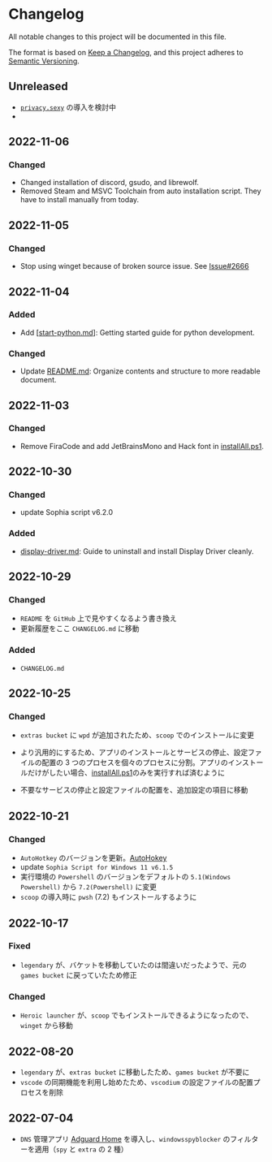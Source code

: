 # Changelog

All notable changes to this project will be documented in this file.

The format is based on [Keep a Changelog](https://keepachangelog.com/en/1.0.0/),
and this project adheres to [Semantic Versioning](https://semver.org/spec/v2.0.0.html).

## Unreleased

-   [`privacy.sexy`](https://privacy.sexy) の導入を検討中
-

## 2022-11-06

### Changed

-   Changed installation of discord, gsudo, and librewolf.
-   Removed Steam and MSVC Toolchain from auto installation script. They have to install manually from today.

## 2022-11-05

### Changed

-   Stop using winget because of broken source issue. See [Issue#2666](https://github.com/microsoft/winget-cli/issues/2666)

## 2022-11-04

### Added

-   Add [[start-python.md](/docs/start-python.md)]: Getting started guide for python development.

### Changed

-   Update [README.md](/README.md): Organize contents and structure to more readable document.

## 2022-11-03

### Changed

-   Remove FiraCode and add JetBrainsMono and Hack font in [installAll.ps1](/installAll.ps1).

## 2022-10-30

### Changed

-   update Sophia script v6.2.0

### Added

-   [display-driver.md](/docs/display-driver.md): Guide to uninstall and install Display Driver cleanly.

## 2022-10-29

### Changed

-   `README` を `GitHub` 上で見やすくなるよう書き換え
-   更新履歴をここ `CHANGELOG.md` に移動

### Added

-   `CHANGELOG.md`

## 2022-10-25

### Changed

-   `extras bucket` に `wpd` が追加されたため、`scoop` でのインストールに変更

-   より汎用的にするため、アプリのインストールとサービスの停止、設定ファイルの配置の 3 つのプロセスを個々のプロセスに分割。アプリのインストールだけがしたい場合、[installAll.ps1](/installAll.ps1)のみを実行すれば済むように

-   不要なサービスの停止と設定ファイルの配置を、追加設定の項目に移動

## 2022-10-21

### Changed

-   `AutoHotkey` のバージョンを更新。[AutoHokey](/README.md/#autohotkey)
-   update `Sophia Script for Windows 11 v6.1.5`
-   実行環境の `Powershell` のバージョンをデフォルトの `5.1(Windows Powershell)` から `7.2(Powershell)` に変更
-   `scoop` の導入時に `pwsh` (7.2) もインストールするように

## 2022-10-17

### Fixed

-   `legendary` が、バケットを移動していたのは間違いだったようで、元の `games bucket` に戻っていたため修正

### Changed

-   `Heroic launcher` が、`scoop` でもインストールできるようになったので、`winget` から移動

## 2022-08-20

-   `legendary` が、`extras bucket` に移動したため、`games bucket` が不要に
-   `vscode` の同期機能を利用し始めたため、`vscodium` の設定ファイルの配置プロセスを削除

## 2022-07-04

-   `DNS` 管理アプリ [Adguard Home](https://github.com/AdguardTeam/AdGuardHome) を導入し、`windowsspyblocker` のフィルターを適用（`spy` と `extra` の 2 種）
